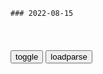 ```tip
### 2022-08-15
```

<table id="tbc" style="white-space:pre-wrap">
</table>
<button onclick="toggleb()">toggle</button>
<button onclick="loadparse()">loadparse</button>
<br>
<!-- 🌸<br>🍅-　-🍑<hr>🍀 -->
<pre>
<textarea rows="30" cols="100" style="display: none" id="tar">

Merge images - Combine JPG, PNG, SVG or WEBP files online
https://www.aconvert.com/image/merge/

<font size="1" style="color:#DCDCDC">2022-08-15</font>

终结者2：终结者诺叔一个简单的问题探出虚实，立马发现不对劲
https://mbd.baidu.com/newspage/data/videolanding?nid=sv_8533601733026451794&sourceFrom=pc_feedlist

l慕枭枭骑OL
美国电影甩了我们多少条街？ 我们的电影就是抗战 抗战 科幻电影也拍不出来

<font size="1" style="color:#DCDCDC">2022-08-15</font>

干物妹小埋：小光明知道姐姐喜欢这个哥哥，竟还这样
https://mbd.baidu.com/newspage/data/videolanding?nid=sv_17538472873858267027&sourceFrom=pc_feedlist

<font size="1" style="color:#DCDCDC">2022-08-15</font>

又有美议员窜台，zg驻美大使馆：z方将对美国的挑衅采取果断的反制措施
https://baijiahao.baidu.com/s?id=1741194506799683508&wfr=spider&for=pc

<font size="1" style="color:#DCDCDC">2022-08-15</font>

印度反对被无视了？斯里兰卡批准zg测量船靠港，新德里尴尬表态
https://mbd.baidu.com/newspage/data/landingsuper?context=%7B%22nid%22%3A%22news_9630691986270816174%22%7D&n_type=-1&p_from=-1

<font size="1" style="color:#DCDCDC">2022-08-15</font>

当“打倒网络游戏”成为流量密码
https://mbd.baidu.com/newspage/data/landingsuper?context=%7B%22nid%22%3A%22news_9313873182354456380%22%7D&n_type=-1&p_from=-1

<font size="1" style="color:#DCDCDC">2022-08-15</font>

宋太宗兵败高粱河，赶着驴车逃跑，回来就弄死了他的侄子和弟弟
https://mbd.baidu.com/newspage/data/landingsuper?context=%7B%22nid%22%3A%22news_8723045927535665448%22%7D&n_type=-1&p_from=-1

二、高梁河竞技赛，赵光义转进如风

就当赵光义兴致勃勃的打算攻城时，才发现站在燕京城上的守城将领竟然是让大辽太后萧燕燕失足的白马银枪韩德让，

四、雍熙北伐，宋太宗玩脱太祖遗产

李继迁不干了，拉起一支队伍跑到大漠里打游击去了，宋太宗赶紧让人前去剿灭李继迁，不曾想越剿越大，若干年以后剿成了西夏国。

<font size="1" style="color:#DCDCDC">2022-08-15</font>

万字干货长文｜为什么聪明的人并没有更快乐？
https://mbd.baidu.com/newspage/data/landingsuper?context=%7B%22nid%22%3A%22news_9492426758264174905%22%7D&n_type=1&p_from=3

<font size="1" style="color:#DCDCDC">2022-08-15</font>

鸽了4个月，何同学再引爆B站！「会自己打字的键盘」连登热搜第一
https://mbd.baidu.com/newspage/data/landingsuper?context=%7B%22nid%22%3A%22news_9953878890804790795%22%7D&n_type=-1&p_from=-1

https://pic.rmb.bdstatic.com/bjh/down/718a3c80bf2abff0656fd7d08eac611c.gif
https://pic.rmb.bdstatic.com/bjh/down/42d408f427a235f54f5cec4e9e9322b5.gif
https://pic.rmb.bdstatic.com/bjh/down/b558b387472ae07e80d4350c872edda8.gif
https://pic.rmb.bdstatic.com/bjh/down/f9af868bb34a900abe763d8eb43a5023.gif

<font size="1" style="color:#DCDCDC">2022-08-15</font>

[诸神字幕组][历史秘话系列][#221 古代日本~爱的力量~复苏 持统天皇的都城][中日双语字幕][720P]_哔哩哔哩_bilibili
https://www.bilibili.com/video/BV1DY411V7Tg/

<font size="1" style="color:#DCDCDC">2022-08-15</font>

据说这一套操作，他们练习了一年！
https://mbd.baidu.com/newspage/data/videolanding?nid=sv_5844698702460985838&sourceFrom=pc_feedlist

俺也一样VIP
惊天魔盗团

<font size="1" style="color:#DCDCDC">2022-08-15</font>

山洪前有管理员曾劝离游客：给你们跪下了_媒体_澎湃新闻-The Paper
https://www.thepaper.cn/newsDetail_forward_19457881

<font size="1" style="color:#DCDCDC">2022-08-15</font>

一代二代同时变身，你觉得那代骑士帅？
https://mbd.baidu.com/newspage/data/videolanding?nid=sv_7335167997401954034&sourceFrom=pc_feedlist

任何敢为爱出卖灵魂的人，都有改变世界的力量。

<font size="1" style="color:#DCDCDC">2022-08-15</font>

十万个冷笑话：神杖十分的邪恶，大家联起手来，准备一起整治他
https://mbd.baidu.com/newspage/data/videolanding?nid=sv_3486135149507193013&sourceFrom=pc_feedlist

<font size="1" style="color:#DCDCDC">2022-08-15</font>

宫斗内行、业务外行，从金山出来的他，让B站亏了110亿！
https://mbd.baidu.com/newspage/data/landingsuper?context=%7B%22nid%22%3A%22news_9282045816823576580%22%7D&n_type=-1&p_from=-1

<font size="1" style="color:#DCDCDC">2022-08-14</font>

用脚掌演绎《新白娘子传奇》，脚掌艺术家创意展示｜高手在民间
https://mbd.baidu.com/newspage/data/videolanding?nid=sv_9744205942227836243&sourceFrom=pc_feedlist

https://f7.baidu.com/it/u=3685152008,1604337481&fm=222

<font size="1" style="color:#DCDCDC">2022-08-14</font>

雍正感叹无人可用，张廷玉：死牢里有个现成的，一代名臣就此诞生
https://mbd.baidu.com/newspage/data/landingsuper?context=%7B%22nid%22%3A%22news_9446809120368881377%22%7D&n_type=-1&p_from=-1

满人是马背上得天下，论起读书、科举肯定争不过汉人。

但是清朝是满人的天下，为了避免zq被汉官垄断，朝廷设立了“捷径”给满清贵族子弟，以此巩固满清zq。

八旗子弟可以通过祖荫世袭官位，不必像汉人一样过五关斩六将，通过科举考取功名来做官。

另外还有捐纳制度，让很多贵族子弟可以直接花钱买官，

<font size="1" style="color:#DCDCDC">2022-08-14</font>

冯庆国：专z强q扭曲人的性灵
https://baijiahao.baidu.com/s?id=1735580960922483702&wfr=spider&for=pc

<font size="1" style="color:#DCDCDC">2022-08-14</font>

不好意思，我已经预判了你的预判
https://mbd.baidu.com/newspage/data/videolanding?nid=sv_7904475648459475344&sourceFrom=pc_feedlist

普渡慈航是个妖怪，朝廷的很多大关都变成了行尸走肉。

<font size="1" style="color:#DCDCDC">2022-08-14</font>

艺高人胆大，偷坦克炸白宫
https://mbd.baidu.com/newspage/data/videolanding?nid=sv_11742172777462818966&sourceFrom=rec

《极限特工2》

<font size="1" style="color:#DCDCDC">2022-08-14</font>

有关神的真相，寻常人绝对想不到，神自己也没想到
https://mbd.baidu.com/newspage/data/videolanding?nid=sv_13648565370953430139&sourceFrom=pc_feedlist

<font size="1" style="color:#DCDCDC">2022-08-14</font>

</textarea>
</pre>
<!-- 🍀<br>🍑-　-🍅<hr>🌸 -->

```note
```

<link
  rel="stylesheet"
  href="https://cdn.jsdelivr.net/npm/@fancyapps/ui/dist/fancybox.css"
/>
<script src="https://cdn.jsdelivr.net/npm/@fancyapps/ui@4.0/dist/fancybox.umd.js"></script>

<script type="text/javascript">

var __urlRegex = /(\b(https?|ftp|file):\/\/[-A-Z0-9+&@#\/%?=~_|!:,.;]*[-A-Z0-9+&@#\/%=~_|])/ig;
var __imgRegex = /\.(?:jpe?g|gif|png|webp)$/i;

loadparse();

function parseURL($string){

    var exp = __urlRegex;
    return $string.replace(exp,function(match){
            __imgRegex.lastIndex=0;
            if(__imgRegex.test(match)){
                return '<a data-fancybox="gallery" href="' + match.replace("/p=700", "")
                 + '"><img src="' + match.replace("/p=700", "/p=160x200")+'" width="64"></a>';
            }
            else{
                return '<a href="' + match + '" target="_blank">' + match + '</a>';
            }
        }
    );
}

function loadparse() {
  tbc.innerHTML = parseURL(tar.value);
}

function toggleb() {
  var x = document.getElementById("tar");
  if (x.style.display === "none") {
    x.style.display = "";
  } else {
    x.style.display = "none";
  }
}

</script>
